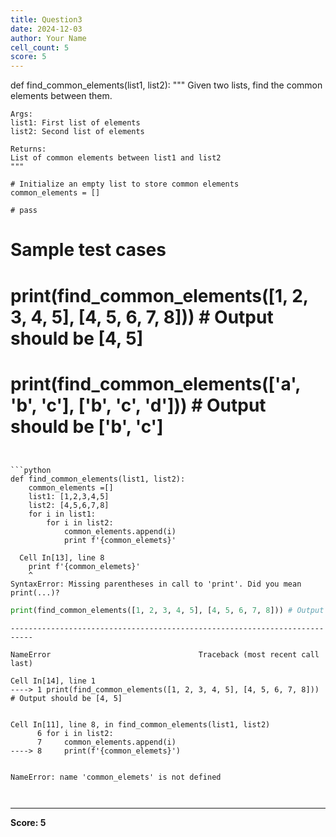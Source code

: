```yaml
---
title: Question3
date: 2024-12-03
author: Your Name
cell_count: 5
score: 5
---
```


def find_common_elements(list1, list2):
    """
    Given two lists, find the common elements between them.

    Args:
    list1: First list of elements
    list2: Second list of elements

    Returns:
    List of common elements between list1 and list2
    """

    # Initialize an empty list to store common elements
    common_elements = []

    # pass

# Sample test cases
# print(find_common_elements([1, 2, 3, 4, 5], [4, 5, 6, 7, 8])) # Output should be [4, 5]
# print(find_common_elements(['a', 'b', 'c'], ['b', 'c', 'd'])) # Output should be ['b', 'c']
```


```python
def find_common_elements(list1, list2):
    common_elements =[]
    list1: [1,2,3,4,5]
    list2: [4,5,6,7,8]
    for i in list1:
        for i in list2:
            common_elements.append(i)
            print f'{common_elemets}'

```


      Cell In[13], line 8
        print f'{common_elemets}'
        ^
    SyntaxError: Missing parentheses in call to 'print'. Did you mean print(...)?




```python
print(find_common_elements([1, 2, 3, 4, 5], [4, 5, 6, 7, 8])) # Output should be [4, 5]

```


    ---------------------------------------------------------------------------

    NameError                                 Traceback (most recent call last)

    Cell In[14], line 1
    ----> 1 print(find_common_elements([1, 2, 3, 4, 5], [4, 5, 6, 7, 8])) # Output should be [4, 5]


    Cell In[11], line 8, in find_common_elements(list1, list2)
          6 for i in list2:
          7     common_elements.append(i)
    ----> 8     print(f'{common_elemets}')


    NameError: name 'common_elemets' is not defined



```python

```


```python

```


---
**Score: 5**
